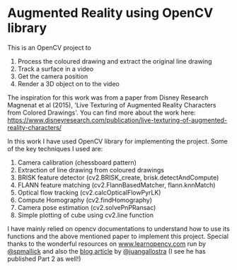 # Augmented Reality using OpenCV library

This is an OpenCV project to
1. Process the coloured drawing and extract the original line drawing
2. Track a surface in a video
3. Get the camera position
4. Render a 3D object on to the video

The inspiration for this work was from a paper from Disney Research Magnenat et al (2015), 'Live Texturing of Augmented Reality Characters from Colored Drawings'. You can find more about the work here: https://www.disneyresearch.com/publication/live-texturing-of-augmented-reality-characters/

In this work I have used OpenCV library for implementing the project. Some of the key techniques I used are:
1. Camera calibration (chessboard pattern)
2. Extraction of line drawing from coloured drawings
3. BRISK feature detector (cv2.BRISK_create, brisk.detectAndCompute)
4. FLANN feature matching (cv2.FlannBasedMatcher, flann.knnMatch)
5. Optical flow tracking (cv2.calcOpticalFlowPyrLK)
6. Compute Homography (cv2.findHomography)
7. Camera pose estimation (cv2.solvePnPRansac)
8. Simple plotting of cube using cv2.line function

I have mainly relied on opencv documentations to understand how to use its functions and the above mentioned paper to implement this project. Special thanks to the wonderful resources on www.learnopencv.com run by [@spmallick](https://github.com/spmallick) and also the [blog article](https://bitesofcode.wordpress.com/2017/09/12/augmented-reality-with-python-and-opencv-part-1/) by [@juangallostra](https://github.com/juangallostra) (I see he has published Part 2 as well!)
